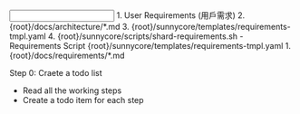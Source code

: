 <input>
  <context>
  1. User Requirements (用戶需求)
  2. {root}/docs/architecture/*.md
  3. {root}/sunnycore/templates/requirements-tmpl.yaml
  4. {root}/sunnycore/scripts/shard-requirements.sh - Requirements Script
  </context>
  <templates>
  {root}/sunnycore/templates/requirements-tmpl.yaml
  </templates>
</input>

<output>
1. {root}/docs/requirements/*.md
</output>

Step 0: Craete a todo list
- Read all the working steps
- Create a todo item for each step